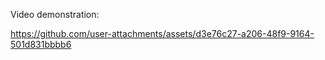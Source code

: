 Video demonstration:

https://github.com/user-attachments/assets/d3e76c27-a206-48f9-9164-501d831bbbb6
